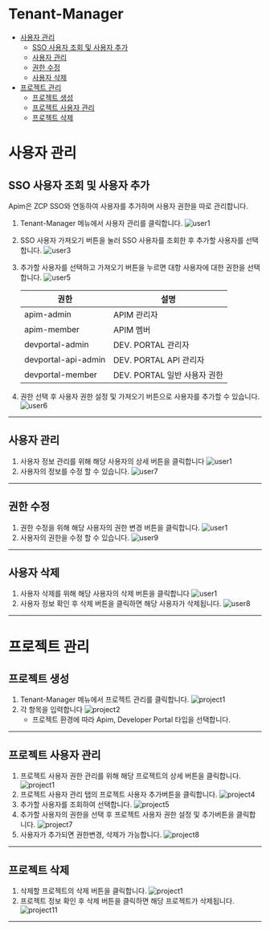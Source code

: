 #  Tenant-Manager

- [사용자 관리](#사용자-관리)
    - [SSO 사용자 조회 및 사용자 추가](#SSO-사용자-조회-및-사용자-추가)
    - [사용자 관리](#사용자-관리) 
    - [권한 수정](#권한-수정)
    - [사용자 삭제](#사용자-삭제)
- [프로젝트 관리](#프로젝트-관리)
    - [프로젝트 생성](#프로젝트-생성)
    - [프로젝트 사용자 관리](#프로젝트-사용자-관리)
    - [프로젝트 삭제](#프로젝트-삭제)

# 사용자 관리

## SSO 사용자 조회 및 사용자 추가
Apim은 ZCP SSO와 연동하여 사용자를 추가하며 사용자 권한을 따로 관리합니다. 
1. Tenant-Manager 메뉴에서 사용자 관리를 클릭합니다.
![user1](./img/user1.png)
2. SSO 사용자 가져오기 버튼을 눌러 SSO 사용자를 조회한 후 추가할 사용자를 선택합니다.
![user3](./img/user3.png)
3. 추가할 사용자를 선택하고 가져오기 버튼을 누르면 대항 사용자에 대한 권한을 선택합니다. 
![user5](./img/user5.png)

    | 권한  | 설명  |
    |---|---|
    | apim-admin | APIM 관리자 |
    | apim-member | APIM 멤버 |
    | devportal-admin | DEV. PORTAL 관리자 |
    | devportal-api-admin | DEV. PORTAL API 관리자 |
    | devportal-member | DEV. PORTAL 일반 사용자 권한 |

4. 권한 선택 후 사용자 권한 설정 및 가져오기 버튼으로 사용자를 추가할 수 있습니다.
![user6](./img/user6.png)

---
## 사용자 관리

1. 사용자 정보 관리를 위해 해당 사용자의 상세 버튼을 클릭합니다
![user1](./img/user1.png)
2. 사용자의 정보를 수정 할 수 있습니다.
![user7](./img/user7.png)
---
## 권한 수정

1. 권한 수정을 위해 해당 사용자의 권한 변경 버튼을 클릭합니다.
![user1](./img/user1.png)
2. 사용자의 권한을 수정 할 수 있습니다.
![user9](./img/user9.png)
---
## 사용자 삭제

1. 사용자 삭제를 위해 해당 사용자의 삭제 버튼을 클릭합니다
![user1](./img/user1.png)
2. 사용자 정보 확인 후 삭제 버튼을 클릭하면 해당 사용자가 삭제됩니다.
![user8](./img/user8.png)
---
# 프로젝트 관리

## 프로젝트 생성

1. Tenant-Manager 메뉴에서 프로젝트 관리를 클릭합니다.
![project1](./img/project1.png)
2. 각 항목을 입력합니다
![project2](./img/project2.png)
    - 프로젝트 환경에 따라 Apim, Developer Portal 타입을 선택합니다.
---
## 프로젝트 사용자 관리

1. 프로젝트 사용자 권한 관리를 위해 해당 프로젝트의 상세 버튼을 클릭합니다.
![project1](./img/project1.png)
2. 프로젝트 사용자 관리 탭의 프로젝트 사용자 추가버튼을 클릭합니다.
![project4](./img/project4.png)
3. 추가할 사용자를 조회하여 선택합니다.
![project5](./img/project5.png)
4. 추가할 사용자의 권한을 선택 후 프로젝트 사용자 권한 설정 및 추가버튼을 클릭합니다.
![project7](./img/project7.png)
5. 사용자가 추가되면 권한변경, 삭제가 가능합니다.
![project8](./img/project8.png)
---
## 프로젝트 삭제
1. 삭제할 프로젝트의 삭제 버튼을 클릭합니다.
![project1](./img/project1.png)
2. 프로젝트 정보 확인 후 삭제 버튼을 클릭하면 해당 프로젝트가 삭제됩니다.
![project11](./img/project11.png)
---
